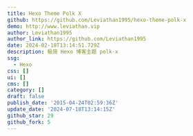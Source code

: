 ```yaml
---
title: Hexo Theme Polk X
github: https://github.com/Leviathan1995/hexo-theme-polk-x
demo: http://www.leviathan.vip
author: Leviathan1995
author_link: https://github.com/Leviathan1995
date: 2024-02-18T13:14:51.729Z
description: 极简 Hexo 博客主题 polk-x
ssg:
  - Hexo
css: []
ui: []
cms: []
category: []
draft: false
publish_date: '2015-04-24T02:59:36Z'
update_date: '2024-07-18T13:14:15Z'
github_star: 29
github_fork: 5
---
```

